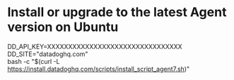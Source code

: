 # Install or upgrade to the latest Agent version on Ubuntu


DD_API_KEY=XXXXXXXXXXXXXXXXXXXXXXXXXXXXXXXX \
DD_SITE="datadoghq.com" \
bash -c "$(curl -L https://install.datadoghq.com/scripts/install_script_agent7.sh)"